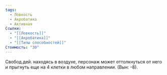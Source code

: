 ```yaml
---
tags:
  - Ловкость
  - Акробатика
  - Активная
Ссылки:
  - "[[Ловкость]]"
  - "[[Акробатика]]"
  - "[[Типы способностей]]"
Стоимость: "30"
---
```

Свобод.дей. находясь в воздухе, персонаж может оттолкнуться от него и прыгнуть еще на 4 клетки в любом направлении. (Вын: -8).